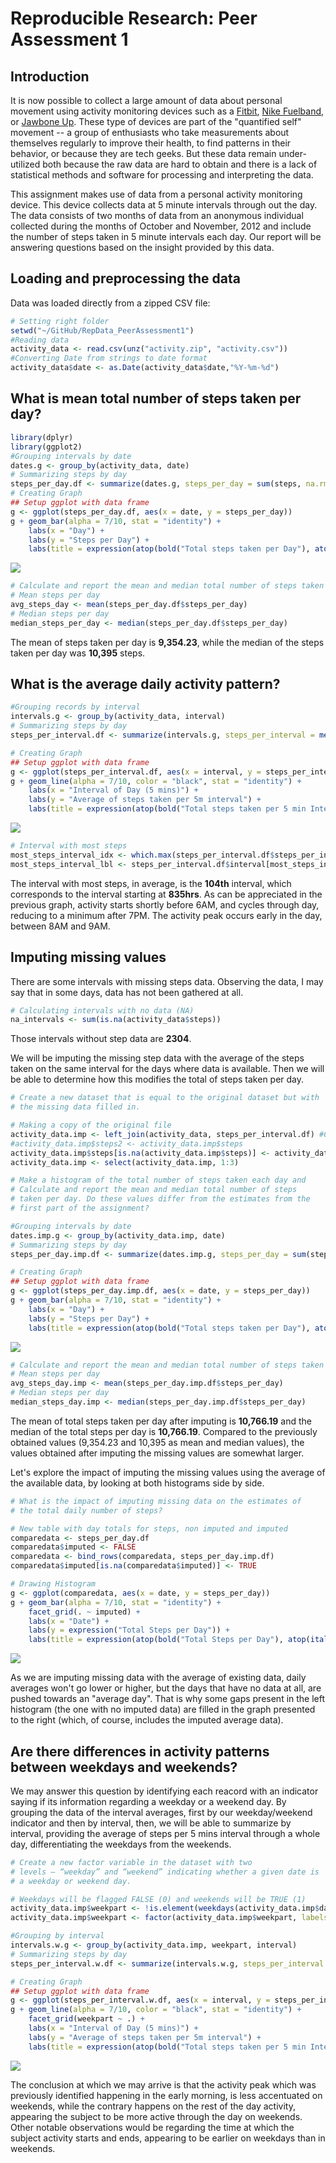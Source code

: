 # Reproducible Research: Peer Assessment 1



## Introduction
It is now possible to collect a large amount of data about personal
movement using activity monitoring devices such as a
[Fitbit](http://www.fitbit.com), [Nike
Fuelband](http://www.nike.com/us/en_us/c/nikeplus-fuelband), or
[Jawbone Up](https://jawbone.com/up). These type of devices are part of
the "quantified self" movement -- a group of enthusiasts who take
measurements about themselves regularly to improve their health, to
find patterns in their behavior, or because they are tech geeks. But
these data remain under-utilized both because the raw data are hard to
obtain and there is a lack of statistical methods and software for
processing and interpreting the data.

This assignment makes use of data from a personal activity monitoring
device. This device collects data at 5 minute intervals through out the
day. The data consists of two months of data from an anonymous
individual collected during the months of October and November, 2012
and include the number of steps taken in 5 minute intervals each day. Our
report will be answering questions based on the insight provided by this data.

## Loading and preprocessing the data  
Data was loaded directly from a zipped CSV file:

```r
# Setting right folder
setwd("~/GitHub/RepData_PeerAssessment1")
#Reading data
activity_data <- read.csv(unz("activity.zip", "activity.csv"))
#Converting Date from strings to date format
activity_data$date <- as.Date(activity_data$date,"%Y-%m-%d")
```


## What is mean total number of steps taken per day?


```r
library(dplyr)
library(ggplot2)
#Grouping intervals by date
dates.g <- group_by(activity_data, date)
# Summarizing steps by day
steps_per_day.df <- summarize(dates.g, steps_per_day = sum(steps, na.rm = TRUE))
# Creating Graph
## Setup ggplot with data frame
g <- ggplot(steps_per_day.df, aes(x = date, y = steps_per_day))
g + geom_bar(alpha = 7/10, stat = "identity") +
    labs(x = "Day") +
    labs(y = "Steps per Day") +
    labs(title = expression(atop(bold("Total steps taken per Day"), atop(italic("For Subject XXX"), ""))))
```

![](figures/steps_per_day-1.png) 

```r
# Calculate and report the mean and median total number of steps taken per day
# Mean steps per day
avg_steps_day <- mean(steps_per_day.df$steps_per_day)
# Median steps per day
median_steps_per_day <- median(steps_per_day.df$steps_per_day)
```
The mean of steps taken per day is **9,354.23**, while the median of the steps taken per day was **10,395** steps.

## What is the average daily activity pattern?

```r
#Grouping records by interval
intervals.g <- group_by(activity_data, interval)
# Summarizing steps by day
steps_per_interval.df <- summarize(intervals.g, steps_per_interval = mean(steps, na.rm = TRUE))

# Creating Graph
## Setup ggplot with data frame
g <- ggplot(steps_per_interval.df, aes(x = interval, y = steps_per_interval))
g + geom_line(alpha = 7/10, color = "black", stat = "identity") +
    labs(x = "Interval of Day (5 mins)") +
    labs(y = "Average of steps taken per 5m interval") +
    labs(title = expression(atop(bold("Total steps taken per 5 min Interval of Day"), atop(italic("For Subject XXX"), ""))))
```

![](figures/dailyactivitypattern-1.png) 

```r
# Interval with most steps
most_steps_interval_idx <- which.max(steps_per_interval.df$steps_per_interval)
most_steps_interval_lbl <- steps_per_interval.df$interval[most_steps_interval_idx]
```
The interval with most steps, in average, is the **104th** interval, which corresponds to the interval starting at **835hrs**. As can be appreciated in the previous graph, activity starts shortly before 6AM, and cycles through day, reducing to a minimum after 7PM. The activity peak occurs early in the day, between 8AM and 9AM.

## Imputing missing values
There are some intervals with missing steps data. Observing the data, I may say that in some days, data has not been gathered at all.  

```r
# Calculating intervals with no data (NA)
na_intervals <- sum(is.na(activity_data$steps))
```
Those intervals without step data are **2304**.  

We will be imputing the missing step data with the average of the steps taken on the same interval for the days where data is available. Then we will be able to determine how this modifies the total of steps taken per day.  


```r
# Create a new dataset that is equal to the original dataset but with
# the missing data filled in.

# Making a copy of the original file
activity_data.imp <- left_join(activity_data, steps_per_interval.df) #Copy of df to be populated with imputed values
#activity_data.imp$steps2 <- activity_data.imp$steps
activity_data.imp$steps[is.na(activity_data.imp$steps)] <- activity_data.imp$steps_per_interval
activity_data.imp <- select(activity_data.imp, 1:3)

# Make a histogram of the total number of steps taken each day and
# Calculate and report the mean and median total number of steps
# taken per day. Do these values differ from the estimates from the
# first part of the assignment?

#Grouping intervals by date
dates.imp.g <- group_by(activity_data.imp, date)
# Summarizing steps by day
steps_per_day.imp.df <- summarize(dates.imp.g, steps_per_day = sum(steps, na.rm = TRUE))

# Creating Graph
## Setup ggplot with data frame
g <- ggplot(steps_per_day.imp.df, aes(x = date, y = steps_per_day))
g + geom_bar(alpha = 7/10, stat = "identity") +
    labs(x = "Day") +
    labs(y = "Steps per Day") +
    labs(title = expression(atop(bold("Total steps taken per Day"), atop(italic("For Subject XXX (imputing NA values with interval average)"), ""))))
```

![](figures/imputemissingvalues-1.png) 

```r
# Calculate and report the mean and median total number of steps taken per day
# Mean steps per day
avg_steps_day.imp <- mean(steps_per_day.imp.df$steps_per_day)
# Median steps per day
median_steps_day.imp <- median(steps_per_day.imp.df$steps_per_day)
```

The mean of total steps taken per day after imputing is **10,766.19** and the median of the total steps per day is **10,766.19**. Compared to the previously obtained values (9,354.23 and 10,395 as mean and median values), the values obtained after imputing the missing values are somewhat larger.

Let's explore the impact of imputing the missing values using the average of the available data, by looking at both histograms side by side.


```r
# What is the impact of imputing missing data on the estimates of
# the total daily number of steps?

# New table with day totals for steps, non imputed and imputed
comparedata <- steps_per_day.df
comparedata$imputed <- FALSE
comparedata <- bind_rows(comparedata, steps_per_day.imp.df)
comparedata$imputed[is.na(comparedata$imputed)] <- TRUE

# Drawing Histogram
g <- ggplot(comparedata, aes(x = date, y = steps_per_day))
g + geom_bar(alpha = 7/10, stat = "identity") +
    facet_grid(. ~ imputed) +
    labs(x = "Date") +
    labs(y = expression("Total Steps per Day")) +
    labs(title = expression(atop(bold("Total Steps per Day"), atop(italic("Non-Imputed vs Imputed missing values"), ""))))
```

![](figures/compareimputed-1.png) 

As we are imputing missing data with the average of existing data, daily averages won't go lower or higher, but the days that have no data at all, are pushed towards an "average day". That is why some gaps present in the left histogram (the one with no imputed data) are filled in the graph presented to the right (which, of course, includes the imputed average data).  

## Are there differences in activity patterns between weekdays and weekends?

We may answer this question by identifying each reacord with an indicator saying if its information regarding a weekday or a weekend day. By grouping the data of the interval averages, first by our weekday/weekend indicator and then by interval, then, we will be able to summarize by interval, providing the average of steps per 5 mins interval through a whole day, differentiating the weekdays from the weekends.  


```r
# Create a new factor variable in the dataset with two
# levels – “weekday” and “weekend” indicating whether a given date is
# a weekday or weekend day.

# Weekdays will be flagged FALSE (0) and weekends will be TRUE (1)
activity_data.imp$weekpart <- !is.element(weekdays(activity_data.imp$date), c("Monday", "Tuesday", "Wednesday", "Thursday", "Friday"))
activity_data.imp$weekpart <- factor(activity_data.imp$weekpart, labels = c("weekdays", "weekend"))

#Grouping by interval
intervals.w.g <- group_by(activity_data.imp, weekpart, interval)
# Summarizing steps by day
steps_per_interval.w.df <- summarize(intervals.w.g, steps_per_interval = mean(steps, na.rm = TRUE))

# Creating Graph
## Setup ggplot with data frame
g <- ggplot(steps_per_interval.w.df, aes(x = interval, y = steps_per_interval))
g + geom_line(alpha = 7/10, color = "black", stat = "identity") +
    facet_grid(weekpart ~ .) +
    labs(x = "Interval of Day (5 mins)") +
    labs(y = "Average of steps taken per 5m interval") +
    labs(title = expression(atop(bold("Total steps taken per 5 min Interval of Day"), atop(italic("For Subject XXX by part of week"), ""))))
```

![](figures/weekday_weekend_difference-1.png) 

The conclusion at which we may arrive is that the activity peak which was previously identified happening in the early morning, is less accentuated on weekends, while the contrary happens on the rest of the day activity, appearing the subject to be more active through the day on weekends. Other notable observations would be regarding the time at which the subject activity starts and ends, appearing to be earlier on weekdays than in weekends.
